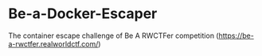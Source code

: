 # Be-a-Docker-Escaper
The container escape challenge of Be A RWCTFer competition (https://be-a-rwctfer.realworldctf.com/)
